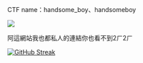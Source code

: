 

CTF name：handsome_boy、handsomeboy

![](https://i.imgur.com/n8mcIDf.gif)

阿這網站我也都私人的連結你也看不到2ㄏ2ㄏ

[![GitHub Streak](https://github-readme-streak-stats.herokuapp.com?user=glass860&theme=dark&hide_border=true&border_radius=10&locale=zh_Hant)](https://git.io/streak-stats)


